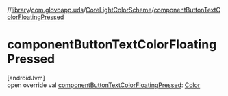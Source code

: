 //[library](../../../index.md)/[com.glovoapp.uds](../index.md)/[CoreLightColorScheme](index.md)/[componentButtonTextColorFloatingPressed](component-button-text-color-floating-pressed.md)

# componentButtonTextColorFloatingPressed

[androidJvm]\
open override val [componentButtonTextColorFloatingPressed](component-button-text-color-floating-pressed.md): [Color](https://developer.android.com/reference/kotlin/androidx/compose/ui/graphics/Color.html)
